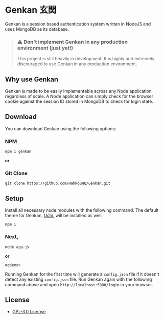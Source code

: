 # Genkan 玄関

Genkan is a session based authentication system written in NodeJS and uses MongoDB as its database.

> ### ⚠️ Don't implement Genkan in any production environment (just yet!)
> This project is still heavily in development. It is highly and extremely discouraged to use Genkan in any production environment.

## Why use Genkan

Genkan is made to be easily implementable across any Node application regardless of scale. A Node application can simply check for the browser cookie against the session ID stored in MongoDB to check for login state.

## Download

You can download Genkan using the following options:

### NPM
```
npm i genkan
```

**or**

### Git Clone
```
git clone https://github.com/HakkouHQ/Genkan.git
```

## Setup

Install all necessary node modules with the following command. 
The default theme for Genkan, [Uchi](https://github.com/HakkouHQ/genkan-theme-uchi), will be installed as well.

```
npm i
```

### Next,
```
node app.js
```

**or**

```
nodemon
```

Running Genkan for the first time will generate a `config.json` file if it doesn't detect any existing `config.json` file.
Run Genkan again with the following command above and open `http://localhost:5000/login` in your browser.

## License
- [GPL-3.0 License](https://www.gnu.org/licenses/gpl-3.0.en.html)